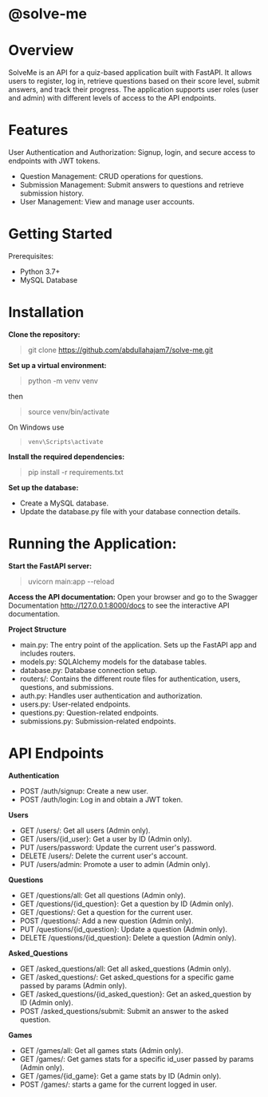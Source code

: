 # @solve-me

# Overview

SolveMe is an API for a quiz-based application built with FastAPI. It allows users to register, log in, retrieve questions based on their score level, submit answers, and track their progress. The application supports user roles (user and admin) with different levels of access to the API endpoints.

# Features

User Authentication and Authorization: Signup, login, and secure access to endpoints with JWT tokens.
* Question Management: CRUD operations for questions.
* Submission Management: Submit answers to questions and retrieve submission history.
* User Management: View and manage user accounts.

# Getting Started

Prerequisites:
* Python 3.7+
* MySQL Database

# Installation

**Clone the repository:**
> git clone https://github.com/abdullahajam7/solve-me.git

**Set up a virtual environment:**
>  python -m venv venv

then

>  source venv/bin/activate

On Windows use

> `venv\Scripts\activate`

**Install the required dependencies:**
> pip install -r requirements.txt

**Set up the database:**
* Create a MySQL database.
* Update the database.py file with your database connection details.


# Running the Application:
**Start the FastAPI server:**
> uvicorn main:app --reload


**Access the API documentation:**
Open your browser and go to the Swagger Documentation <http://127.0.0.1:8000/docs> to see the interactive API documentation.


**Project Structure**
* main.py: The entry point of the application. Sets up the FastAPI app and includes routers.
* models.py: SQLAlchemy models for the database tables.
* database.py: Database connection setup.
* routers/: Contains the different route files for authentication, users, questions, and submissions.
* auth.py: Handles user authentication and authorization.
* users.py: User-related endpoints.
* questions.py: Question-related endpoints.
* submissions.py: Submission-related endpoints.


# API Endpoints
**Authentication**
* POST /auth/signup: Create a new user.
* POST /auth/login: Log in and obtain a JWT token.

**Users**
* GET /users/: Get all users (Admin only).
* GET /users/{id_user}: Get a user by ID (Admin only).
* PUT /users/password: Update the current user's password.
* DELETE /users/: Delete the current user's account.
* PUT /users/admin: Promote a user to admin (Admin only).

**Questions**
* GET /questions/all: Get all questions (Admin only).
* GET /questions/{id_question}: Get a question by ID (Admin only).
* GET /questions/: Get a question for the current user.
* POST /questions/: Add a new question (Admin only).
* PUT /questions/{id_question}: Update a question (Admin only).
* DELETE /questions/{id_question}: Delete a question (Admin only).

**Asked_Questions**
* GET /asked_questions/all: Get all asked_questions (Admin only).
* GET /asked_questions/: Get asked_questions for a specific game passed by params (Admin only).
* GET /asked_questions/{id_asked_question}: Get an asked_question by ID (Admin only).
* POST /asked_questions/submit: Submit an answer to the asked question.


**Games**
* GET /games/all: Get all games stats (Admin only).
* GET /games/: Get games stats for a specific id_user passed by params (Admin only).
* GET /games/{id_game}: Get a game stats by ID (Admin only).
* POST /games/: starts a game for the current logged in user.
